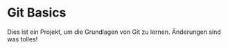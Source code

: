 # Git Basics
Dies ist ein Projekt, um die Grundlagen von Git zu lernen.
Änderungen sind was tolles!
